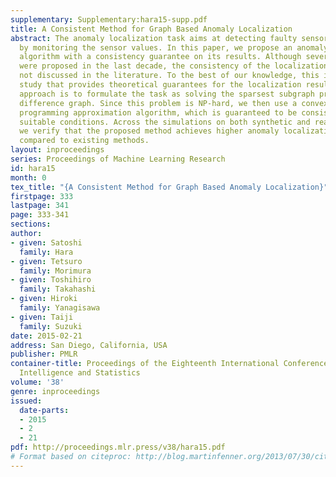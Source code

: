 ```yaml
---
supplementary: Supplementary:hara15-supp.pdf
title: A Consistent Method for Graph Based Anomaly Localization
abstract: The anomaly localization task aims at detecting faulty sensors automatically
  by monitoring the sensor values. In this paper, we propose an anomaly localization
  algorithm with a consistency guarantee on its results. Although several algorithms
  were proposed in the last decade, the consistency of the localization results was
  not discussed in the literature. To the best of our knowledge, this is the first
  study that provides theoretical guarantees for the localization results. Our new
  approach is to formulate the task as solving the sparsest subgraph problem on a
  difference graph. Since this problem is NP-hard, we then use a convex quadratic
  programming approximation algorithm, which is guaranteed to be consistent under
  suitable conditions. Across the simulations on both synthetic and real world datasets,
  we verify that the proposed method achieves higher anomaly localization performance
  compared to existing methods.
layout: inproceedings
series: Proceedings of Machine Learning Research
id: hara15
month: 0
tex_title: "{A Consistent Method for Graph Based Anomaly Localization}"
firstpage: 333
lastpage: 341
page: 333-341
sections: 
author:
- given: Satoshi
  family: Hara
- given: Tetsuro
  family: Morimura
- given: Toshihiro
  family: Takahashi
- given: Hiroki
  family: Yanagisawa
- given: Taiji
  family: Suzuki
date: 2015-02-21
address: San Diego, California, USA
publisher: PMLR
container-title: Proceedings of the Eighteenth International Conference on Artificial
  Intelligence and Statistics
volume: '38'
genre: inproceedings
issued:
  date-parts:
  - 2015
  - 2
  - 21
pdf: http://proceedings.mlr.press/v38/hara15.pdf
# Format based on citeproc: http://blog.martinfenner.org/2013/07/30/citeproc-yaml-for-bibliographies/
---
```

